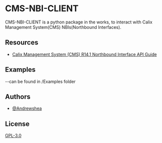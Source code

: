 # CMS-NBI-CLIENT

CMS-NBI-CLIENT is a python package in the works, to interact with Calix Management System(CMS) NBIs(Northbound Interfaces). 


## Resources
 
 - [Calix Management System (CMS) R14.1 Northbound Interface API Guide](https://paultclark.com/network/calix/Calix%20Management%20System%20(CMS)%20R14.1%20Northbound%20Interface%20API%20Guide.pdf)
 
## Examples
 --can be found in /Examples folder

## Authors

- [@Andrewshea](https://github.com/AndrewSheaM)


## License

[GPL-3.0](https://choosealicense.com/licenses/gpl-3.0/)

